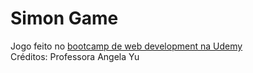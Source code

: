 # Simon Game
Jogo feito no <a href="https://www.udemy.com/course/the-complete-web-development-bootcamp/">bootcamp de web development na Udemy</a><br>
Créditos: Professora Angela Yu
